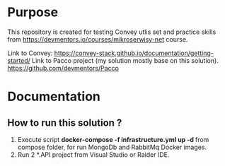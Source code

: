 # Purpose
This repository is created for testing Convey utlis set and practice skills from https://devmentors.io/courses/mikroserwisy-net course.
 
Link to Convey: https://convey-stack.github.io/documentation/getting-started/
Link to Pacco project (my solution mostly base on this solution). https://github.com/devmentors/Pacco

# Documentation 

## How to run this solution ? 

1) Execute script <b> docker-compose -f infrastructure.yml up -d </b> from compose folder, for run MongoDb and RabbitMq Docker images. 
2) Run 2 *.API project from Visual Studio or Raider IDE.
